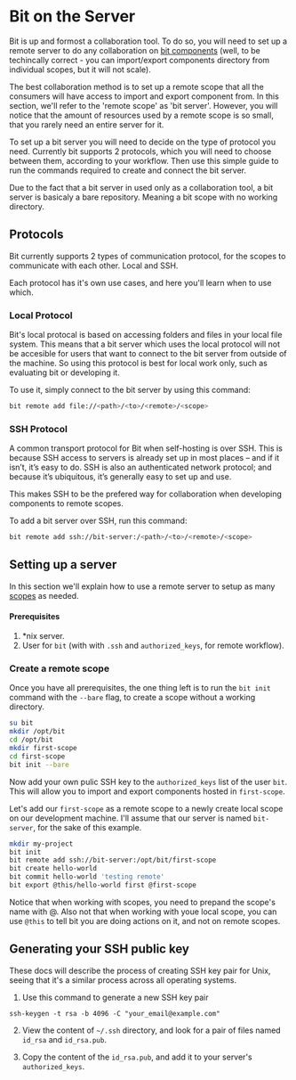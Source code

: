 # Bit on the Server

Bit is up and formost a collaboration tool. To do so, you will need to set up a remote server to do any collaboration on [bit components](bit-component.md) (well, to be techincally correct - you can import/export components directory from individual scopes, but it will not scale).

The best collaboration method is to set up a remote scope that all the consumers will have access to import and export component from. In this section, we'll refer to the 'remote scope' as 'bit server'. However, you will notice that the amount of resources used by a remote scope is so small, that you rarely need an entire server for it.

To set up a bit server you will need to decide on the type of protocol you need. Currently bit supports 2 protocols, which you will need to choose between them, according to your workflow. Then use this simple guide to run the commands required to create and connect the bit server.

Due to the fact that a bit server in used only as a collaboration tool, a bit server is basicaly a bare repository. Meaning a bit scope with no working directory.

## Protocols

Bit currently supports 2 types of communication protocol, for the scopes to communicate with each other. Local and SSH.

Each protocol has it's own use cases, and here you'll learn when to use which. 

### Local Protocol

Bit's local protocal is based on accessing folders and files in your local file system. This means that a bit server which uses the local protocol will not be accesible for users that want to connect to the bit server from outside of the machine. So using this protocol is best for local work only, such as evaluating bit or developing it.

To use it, simply connect to the bit server by using this command:

```sh
bit remote add file://<path>/<to>/<remote>/<scope>
```

### SSH Protocol

A common transport protocol for Bit when self-hosting is over SSH. This is because SSH access to servers is already set up in most places – and if it isn’t, it’s easy to do. SSH is also an authenticated network protocol; and because it’s ubiquitous, it’s generally easy to set up and use.

This makes SSH to be the prefered way for collaboration when developing components to remote scopes.

To add a bit server over SSH, run this command:

```sh
bit remote add ssh://bit-server:/<path>/<to>/<remote>/<scope>
```

## Setting up a server

In this section we'll explain how to use a remote server to setup as many [scopes](bit-scope.md) as needed.

#### Prerequisites

1. *nix server.
2. User for `bit` (with with `.ssh` and `authorized_keys`, for remote workflow).

### Create a remote scope

Once you have all prerequisites, the one thing left is to run the `bit init` command with the `--bare` flag, to create a scope without a working directory.

```sh
su bit
mkdir /opt/bit
cd /opt/bit
mkdir first-scope
cd first-scope
bit init --bare
```

Now add your own pulic SSH key to the `authorized_keys` list of the user `bit`. This will allow you to import and export components hosted in `first-scope`.

Let's add our `first-scope` as a remote scope to a newly create local scope on our development machine. I'll assume that our server is named `bit-server`, for the sake of this example.

```sh
mkdir my-project
bit init
bit remote add ssh://bit-server:/opt/bit/first-scope
bit create hello-world
bit commit hello-world 'testing remote'
bit export @this/hello-world first @first-scope
```

Notice that when working with scopes, you need to prepand the scope's name with @. Also not that when working with youe local scope, you can use `@this` to tell bit you are doing actions on it, and not on remote scopes.

## Generating your SSH public key

These docs will describe the process of creating SSH key pair for Unix, seeing that it's a similar process across all operating systems.

1. Use this command to generate a new SSH key pair

  `ssh-keygen -t rsa -b 4096 -C "your_email@example.com"`

2. View the content of `~/.ssh` directory, and look for a pair of files named `id_rsa` and `id_rsa.pub`.

3. Copy the content of the `id_rsa.pub`, and add it to your server's `authorized_keys`.
